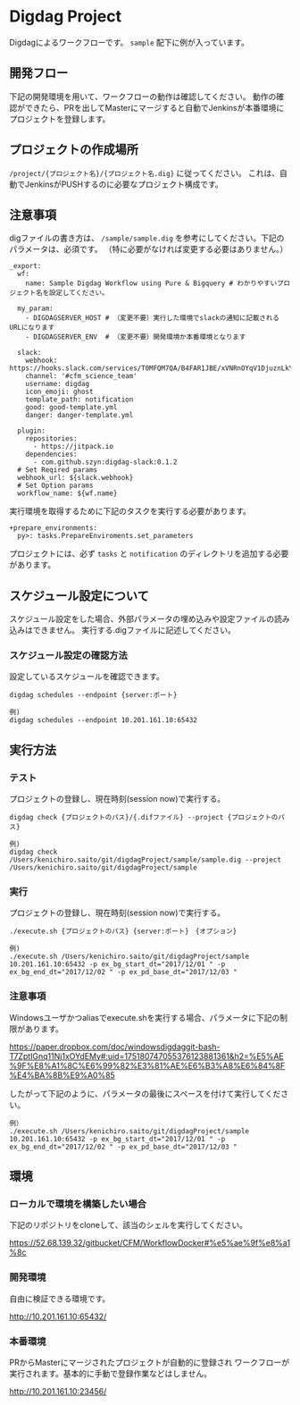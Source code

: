 # Digdag Project

Digdagによるワークフローです。 `sample` 配下に例が入っています。

## 開発フロー

下記の開発環境を用いて、ワークフローの動作は確認してください。
動作の確認ができたら、PRを出してMasterにマージすると自動でJenkinsが本番環境にプロジェクトを登録します。

## プロジェクトの作成場所

`/project/{プロジェクト名}/{プロジェクト名.dig}` に従ってください。
これは、自動でJenkinsがPUSHするのに必要なプロジェクト構成です。

## 注意事項

digファイルの書き方は、 `/sample/sample.dig` を参考にしてください。下記のパラメータは、必須です。
（特に必要がなければ変更する必要はありません。）

```aidl
_export:
  wf:
    name: Sample Digdag Workflow using Pure & Bigquery # わかりやすいプロジェクト名を設定してください。

  my_param:
    - DIGDAGSERVER_HOST # （変更不要）実行した環境でslackの通知に記載されるURLになります 
    - DIGDAGSERVER_ENV  # （変更不要）開発環境か本番環境となります

  slack:
    webhook: https://hooks.slack.com/services/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
    channel: '#cfm_science_team'
    username: digdag
    icon_emoji: ghost
    template_path: notification
    good: good-template.yml
    danger: danger-template.yml

  plugin:
    repositories:
      - https://jitpack.io
    dependencies:
      - com.github.szyn:digdag-slack:0.1.2
  # Set Reqired params
  webhook_url: ${slack.webhook}
  # Set Option params
  workflow_name: ${wf.name}
```

実行環境を取得するために下記のタスクを実行する必要があります。

```aidl
+prepare_environments:
  py>: tasks.PrepareEnviroments.set_parameters
```

プロジェクトには、必ず `tasks` と `notification` のディレクトリを追加する必要があります。

## スケジュール設定について

スケジュール設定をした場合、外部パラメータの埋め込みや設定ファイルの読み込みはできません。
実行する.digファイルに記述してください。

### スケジュール設定の確認方法

設定しているスケジュールを確認できます。

```aidl
digdag schedules --endpoint {server:ポート}

例)
digdag schedules --endpoint 10.201.161.10:65432
```


## 実行方法

### テスト

プロジェクトの登録し、現在時刻(session now)で実行する。

```aidl
digdag check {プロジェクトのパス}/{.difファイル} --project {プロジェクトのパス}

例)
digdag check /Users/kenichiro.saito/git/digdagProject/sample/sample.dig --project /Users/kenichiro.saito/git/digdagProject/sample
```

### 実行

プロジェクトの登録し、現在時刻(session now)で実行する。

```aidl
./execute.sh {プロジェクトのパス} {server:ポート}　{オプション}

例)
./execute.sh /Users/kenichiro.saito/git/digdagProject/sample 10.201.161.10:65432 -p ex_bg_start_dt="2017/12/01 " -p ex_bg_end_dt="2017/12/02 " -p ex_pd_base_dt="2017/12/03 " 
```

### 注意事項

Windowsユーザかつaliasでexecute.shを実行する場合、パラメータに下記の制限があります。

https://paper.dropbox.com/doc/windowsdigdaggit-bash-T7ZptIGnq11Nj1xOYdEMy#:uid=175180747055376123881361&h2=%E5%AE%9F%E8%A1%8C%E6%99%82%E3%81%AE%E6%B3%A8%E6%84%8F%E4%BA%8B%E9%A0%85

したがって下記のように、パラメータの最後にスペースを付けて実行してください。

```aidl
例）
./execute.sh /Users/kenichiro.saito/git/digdagProject/sample 10.201.161.10:65432 -p ex_bg_start_dt="2017/12/01 " -p ex_bg_end_dt="2017/12/02 " -p ex_pd_base_dt="2017/12/03 " 
```

## 環境

### ローカルで環境を構築したい場合

下記のリポジトリをcloneして、該当のシェルを実行してください。

https://52.68.139.32/gitbucket/CFM/WorkflowDocker#%e5%ae%9f%e8%a1%8c

### 開発環境

自由に検証できる環境です。

http://10.201.161.10:65432/

### 本番環境

PRからMasterにマージされたプロジェクトが自動的に登録され
ワークフローが実行されます。基本的に手動で登録作業などはしません。

http://10.201.161.10:23456/